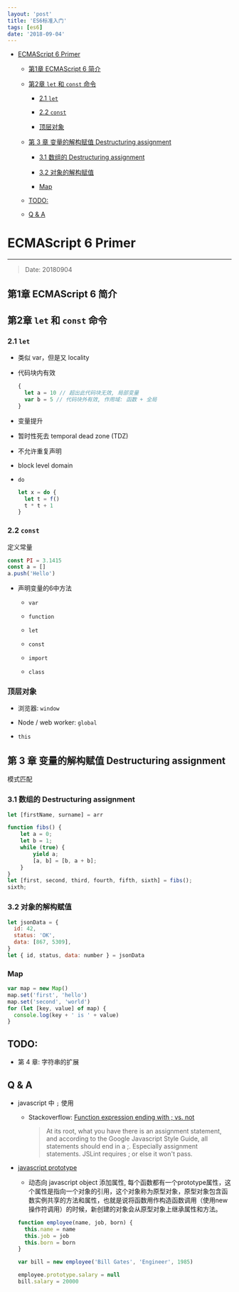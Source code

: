 ```yaml
---
layout: 'post'
title: 'ES6标准入门'
tags: [es6]
date: '2018-09-04'
---
```


- [ECMAScript 6 Primer](#ecmascript-6-primer)

  - [第1章 ECMAScript 6 简介](#%E7%AC%AC1%E7%AB%A0-ecmascript-6-%E7%AE%80%E4%BB%8B)

  - [第2章 `let` 和 `const` 命令](#%E7%AC%AC2%E7%AB%A0-let-%E5%92%8C-const-%E5%91%BD%E4%BB%A4)

    - [2.1 `let`](#21-let)

    - [2.2 `const`](#22-const)

    - [顶层对象](#%E9%A1%B6%E5%B1%82%E5%AF%B9%E8%B1%A1)

  - [第 3 章 变量的解构赋值 Destructuring assignment](#%E7%AC%AC-3-%E7%AB%A0-%E5%8F%98%E9%87%8F%E7%9A%84%E8%A7%A3%E6%9E%84%E8%B5%8B%E5%80%BC-destructuring-assignment)

    - [3.1 数组的 Destructuring assignment](#31-%E6%95%B0%E7%BB%84%E7%9A%84-destructuring-assignment)

    - [3.2 对象的解构赋值](#32-%E5%AF%B9%E8%B1%A1%E7%9A%84%E8%A7%A3%E6%9E%84%E8%B5%8B%E5%80%BC)

    - [Map](#map)

  - [TODO:](#todo)

  - [Q & A](#q--a)

# ECMAScript 6 Primer

---

> Date: 20180904

## 第1章 ECMAScript 6 简介

## 第2章 `let` 和 `const` 命令

### 2.1 `let`

- 类似 var，但是又 locality

- 代码块内有效

  ```js
  {
    let a = 10 // 超出此代码块无效, 局部变量
    var b = 5 // 代码块外有效, 作用域: 函数 + 全局
  }
  ```

- 变量提升

- 暂时性死去 temporal dead zone (TDZ)

- 不允许重复声明

- block level domain

- `do`
  ```js
  let x = do {
    let t = f()
    t * t + 1
  }
  ```

### 2.2 `const`

定义常量

```js
const PI = 3.1415
const a = []
a.push('Hello')
```

- 声明变量的6中方法

  - `var`

  - `function`

  - `let`

  - `const`

  - `import`

  - `class`

### 顶层对象

- 浏览器: `window`

- Node / web worker: `global`

- `this`

## 第 3 章 变量的解构赋值 Destructuring assignment

模式匹配

### 3.1 数组的 Destructuring assignment

```js
let [firstName, surname] = arr
```

```js
function fibs() {
    let a = 0;
    let b = 1;
    while (true) {
        yield a;
        [a, b] = [b, a + b];
    }
}
let [first, second, third, fourth, fifth, sixth] = fibs();
sixth;
```

### 3.2 对象的解构赋值

```js
let jsonData = {
  id: 42,
  status: 'OK',
  data: [867, 5309],
}
let { id, status, data: number } = jsonData
```

### Map

```js
var map = new Map()
map.set('first', 'hello')
map.set('second', 'world')
for (let [key, value] of map) {
  console.log(key + ' is ' + value)
}
```

## TODO:

- 第 4 章: 字符串的扩展

## Q & A

- javascript 中 `;` 使用

  - Stackoverflow: [Function expression ending with ; vs. not](https://stackoverflow.com/questions/4393265/function-expression-ending-with-vs-not)
    > At its root, what you have there is an assignment statement, and according to the Google Javascript Style Guide, all statements should end in a ;. Especially assignment statements. JSLint requires ; or else it won't pass.

- [javascript prototype](https://en.wikipedia.org/wiki/Prototype_JavaScript_Framework)

  - 动态向 javascript object 添加属性, 每个函数都有一个prototype属性，这个属性是指向一个对象的引用，这个对象称为原型对象，原型对象包含函数实例共享的方法和属性，也就是说将函数用作构造函数调用（使用new操作符调用）的时候，新创建的对象会从原型对象上继承属性和方法。

  ```js
  function employee(name, job, born) {
    this.name = name
    this.job = job
    this.born = born
  }

  var bill = new employee('Bill Gates', 'Engineer', 1985)

  employee.prototype.salary = null
  bill.salary = 20000
  ```
